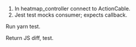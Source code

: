 1. In heatmap_controller connect to ActionCable.
2. Jest test mocks consumer; expects callback.

Run yarn test.

Return JS diff, test.